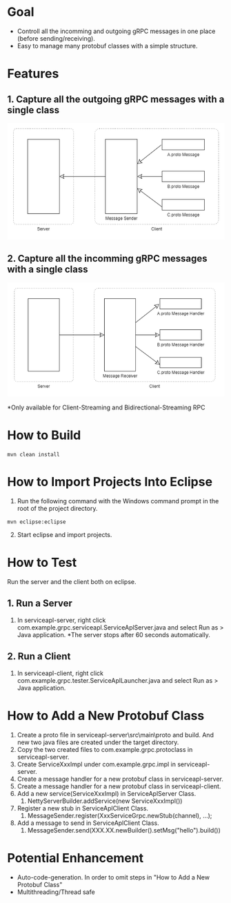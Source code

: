 # Goal
- Controll all the incomming and outgoing gRPC messages in one place (before sending/receiving).
- Easy to manage many protobuf classes with a simple structure.

# Features
## 1. Capture all the outgoing gRPC messages with a single class
![alt](https://github.com/tanoshim/grpc-message-facade/blob/master/pic/grpc-message-facade%20-%20out.png)

## 2. Capture all the incomming gRPC messages with a single class
![alt](https://github.com/tanoshim/grpc-message-facade/blob/master/pic/grpc-message-facade%20-%20in.png)

*Only available for Client-Streaming and Bidirectional-Streaming RPC

# How to Build
```
mvn clean install
```
# How to Import Projects Into Eclipse
1. Run the following command with the Windows command prompt in the root of the project directory.
```
mvn eclipse:eclipse
```
2. Start eclipse and import projects.


# How to Test
Run the server and the client both on eclipse.
## 1. Run a Server
1. In serviceapl-server, right click com.example.grpc.serviceapl.ServiceAplServer.java and select Run as > Java application.
*The server stops after 60 seconds automatically.
## 2. Run a Client
1. In serviceapl-client, right click com.example.grpc.tester.ServiceAplLauncher.java and select Run as > Java application.


# How to Add a New Protobuf Class
1. Create a proto file in serviceapl-server\src\main\proto and build. And new two java files are created under the target directory.
1. Copy the two created files to com.example.grpc.protoclass in serviceapl-server.
1. Create ServiceXxxImpl under com.example.grpc.impl in serviceapl-server.
1. Create a message handler for a new protobuf class in serviceapl-server.
1. Create a message handler for a new protobuf class in serviceapl-client.
1. Add a new service(ServiceXxxImpl) in ServiceAplServer Class.
	1. NettyServerBuilder.addService(new ServiceXxxImpl())
1. Register a new stub in ServiceAplClient Class.
	1. MessageSender.register(XxxServiceGrpc.newStub(channel), ...);
1. Add a message to send in ServiceAplClient Class.
	1. MessageSender.send(XXX.XX.newBuilder().setMsg("hello").build())

# Potential Enhancement
- Auto-code-generation.
In order to omit steps in "How to Add a New Protobuf Class"
- Multithreading/Thread safe

